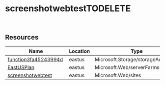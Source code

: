 # screenshotwebtestTODELETE 
 
## Resources


| Name | Location | Type |
| --- | --- | --- |
| [function3fa45243994d](function3fa45243994d-1658442057.md)  | eastus  | Microsoft.Storage/storageAccounts  |
| [EastUSPlan](EastUSPlan-2111676028.md)  | eastus  | Microsoft.Web/serverFarms  |
| [screenshotwebtest](screenshotwebtest--831842289.md)  | eastus  | Microsoft.Web/sites  |

